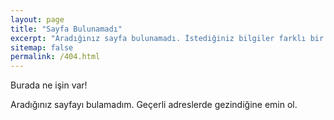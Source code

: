 ```yaml
---
layout: page
title: "Sayfa Bulunamadı"
excerpt: "Aradığınız sayfa bulunamadı. İstediğiniz bilgiler farklı bir sunucuda saklı."
sitemap: false
permalink: /404.html
---
```


Burada ne işin var! 

Aradığınız sayfayı bulamadım. Geçerli adreslerde gezindiğine emin ol.

<script type="text/javascript"
  src="//linkhelp.clients.google.com/tbproxy/lh/wm/fixurl.js">
</script>
